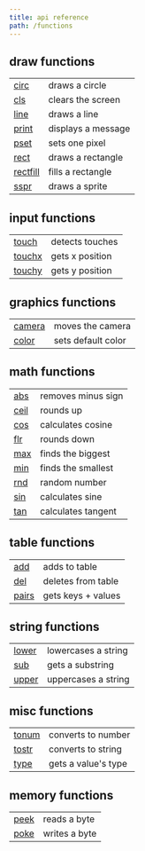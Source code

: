 ```yaml
---
title: api reference
path: /functions
---
```


draw functions
--------------

|            |                      |
|------------|----------------------|
| [circ]     | draws a circle       |
| [cls]      | clears the screen    |
| [line]     | draws a line         |
| [print]    | displays a message   |
| [pset]     | sets one pixel       |
| [rect]     | draws a rectangle    |
| [rectfill] | fills a rectangle    |
| [sspr]     | draws a sprite       |

[circ]: /functions/circ
[cls]: /functions/cls
[line]: /functions/line
[print]: /functions/print
[pset]: /functions/pset
[rect]: /functions/rect
[rectfill]: /functions/rectfill
[sspr]: /functions/sspr

input functions
---------------

|            |                      |
|------------|----------------------|
| [touch]    | detects touches      |
| [touchx]   | gets x position      |
| [touchy]   | gets y position      |

[touch]: /functions/touch
[touchx]: /functions/touchx
[touchy]: /functions/touchy

graphics functions
------------------

|            |                      |
|------------|----------------------|
| [camera]   | moves the camera     |
| [color]    | sets default color   |

[camera]: /functions/camera
[color]: /functions/color

math functions
--------------

|            |                      |
|------------|----------------------|
| [abs]      | removes minus sign   |
| [ceil]     | rounds up            |
| [cos]      | calculates cosine    |
| [flr]      | rounds down          |
| [max]      | finds the biggest    |
| [min]      | finds the smallest   |
| [rnd]      | random number        |
| [sin]      | calculates sine      |
| [tan]      | calculates tangent   |

[abs]: /functions/abs
[ceil]: /functions/ceil
[cos]: /functions/cos
[flr]: /functions/flr
[max]: /functions/max
[min]: /functions/min
[rnd]: /functions/rnd
[sin]: /functions/sin
[tan]: /functions/tan

table functions
---------------

|            |                      |
|------------|----------------------|
| [add]      | adds to table        |
| [del]      | deletes from table   |
| [pairs]    | gets keys + values   |

[add]: /functions/add
[del]: /functions/del
[pairs]: /functions/pairs

string functions
----------------

|            |                      |
|------------|----------------------|
| [lower]    | lowercases a string  |
| [sub]      | gets a substring     |
| [upper]    | uppercases a string  |

[lower]: /functions/lower
[sub]: /functions/sub
[upper]: /functions/upper

misc functions
--------------

|            |                      |
|------------|----------------------|
| [tonum]    | converts to number   |
| [tostr]    | converts to string   |
| [type]     | gets a value's type  |

[tonum]: /functions/tonum
[tostr]: /functions/tostr
[type]: /functions/type

memory functions
----------------

|            |                      |
|------------|----------------------|
| [peek]     | reads a byte         |
| [poke]     | writes a byte        |

[peek]: /functions/peek
[poke]: /functions/poke